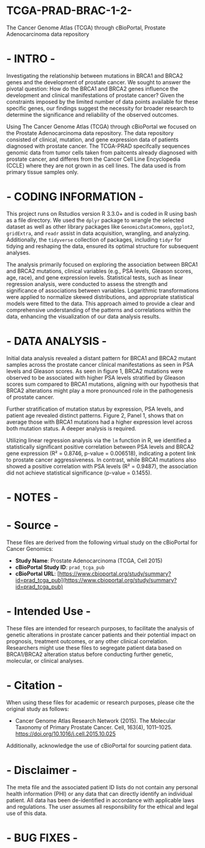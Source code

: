 # TCGA-PRAD-BRAC-1-2-
The Cancer Genome Atlas (TCGA) through cBioPortal, Prostate Adenocarcinoma data repository

# - INTRO -
Investigating the relationship between mutations in BRCA1 and BRCA2 genes and the development of prostate cancer. 
We sought to answer the pivotal question: How do the BRCA1 and BRCA2 genes influence the development and clinical manifestations of prostate cancer? 
Given the constraints imposed by the limited number of data points available for these specific genes, our findings suggest the necessity for broader research to determine the significance and reliability of the observed outcomes.


Using The Cancer Genome Atlas (TCGA) through cBioPortal we focused on the Prostate Adenocarcinoma data repository.  The data repository consisted of clinical, mutation, and gene expression data of patients diagnosed with prostate cancer. The TCGA-PRAD specifcally sequences genomic data from tumor cells taken from paitcents already diagnosed with prostate cancer, and differes from the Cancer Cell Line Encyclopedia (CCLE) where they are not grown in as cell lines. The data used is from primary tissue samples only. 

# - CODING INFORMATION -
This project runs on Rstudios version R 3.3.0+ and is coded in R using bash as a file directory. We used the `dplyr` package to wrangle the selected dataset as well as other library packages like `GenomicDataCommons`, `ggplot2`, `gridExtra`, and `readr` assist in data acquisition, wrangling, and analyzing. Additionally, the `tidyverse` collection of packages, including `tidyr` for tidying and reshaping the data, ensured its optimal structure for subsequent analyses.

The analysis primarily focused on exploring the association between BRCA1 and BRCA2 mutations, clinical variables (e.g., PSA levels, Gleason scores, age, race), and gene expression levels. Statistical tests, such as linear regression analysis, were conducted to assess the strength and significance of associations between variables. Logarithmic transformations were applied to normalize skewed distributions, and appropriate statistical models were fitted to the data. This approach aimed to provide a clear and comprehensive understanding of the patterns and correlations within the data, enhancing the visualization of our data analysis results. 


 # - DATA ANALYSIS -

Initial data analysis revealed a distant pattern for BRCA1 and BRCA2 mutant samples across the prostate cancer clinical manifestations as seen in PSA levels and Gleason scores. As seen in figure 1, BRCA2 mutations were observed to be associated with higher PSA levels stratified by Gleason scores sum compared to BRCA1 mutations, aligning with our hypothesis that BRCA2 alterations might play a more pronounced role in the pathogenesis of prostate cancer. 

Further stratification of mutation status by expression, PSA levels, and patient age revealed distinct patterns. Figure 2, Panel 1, shows that on average those with BRCA1 mutations had a higher expression level across both mutation status. A deeper analysis is required.

Utilizing linear regression analysis via the `lm` function in R, we identified a statistically significant positive correlation between PSA levels and BRCA2 gene expression (R² = 0.8746, p-value = 0.006518), indicating a potent link to prostate cancer aggressiveness. In contrast, while BRCA1 mutations also showed a positive correlation with PSA levels (R² = 0.9487), the association did not achieve statistical significance (p-value = 0.1455).


# - NOTES -

# - Source -

These files are derived from the following virtual study on the cBioPortal for Cancer Genomics:

- **Study Name**: Prostate Adenocarcinoma (TCGA, Cell 2015)
- **cBioPortal Study ID**: `prad_tcga_pub`
- **cBioPortal URL**: [https://www.cbioportal.org/study/summary?id=prad_tcga_pub](https://www.cbioportal.org/study/summary?id=prad_tcga_pub)

# - Intended Use -

These files are intended for research purposes, to facilitate the analysis of genetic alterations in prostate cancer patients and their potential impact on prognosis, treatment outcomes, or any other clinical correlation. Researchers might use these files to segregate patient data based on BRCA1/BRCA2 alteration status before conducting further genetic, molecular, or clinical analyses.

# - Citation -

When using these files for academic or research purposes, please cite the original study as follows:

- Cancer Genome Atlas Research Network (2015). The Molecular Taxonomy of Primary Prostate Cancer. Cell, 163(4), 1011–1025. https://doi.org/10.1016/j.cell.2015.10.025

Additionally, acknowledge the use of cBioPortal for sourcing patient data.

# - Disclaimer - 

The meta file and the associated patient ID lists do not contain any personal health information (PHI) or any data that can directly identify an individual patient. All data has been de-identified in accordance with applicable laws and regulations. The user assumes all responsibility for the ethical and legal use of this data.

# - BUG FIXES -



